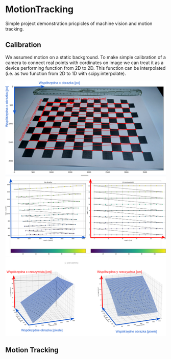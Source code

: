 # MotionTracking

Simple project demonstration pricpicles of machine vision and motion tracking.

## Calibration

We assumed motion on a static background. To make simple calibration of a camera to connect real points with cordinates on image we can treat it as a device performing function from 2D to 2D. This function can be interpolated (i.e. as two function from 2D to 1D with scipy.interpolate).

![alt text](https://github.com/KKobuszewski/MotionTracking/blob/main/calibration1.png?raw=true)
![alt text](https://github.com/KKobuszewski/MotionTracking/blob/main/calibration2.png?raw=true)
![alt text](https://github.com/KKobuszewski/MotionTracking/blob/main/calibration3.png?raw=true)

## Motion Tracking
